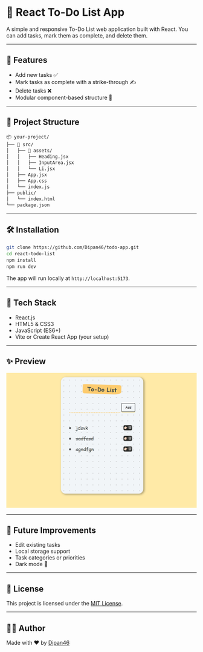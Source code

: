 
# 📝 React To-Do List App

A simple and responsive To-Do List web application built with React. You can add tasks, mark them as complete, and delete them.

---

## 🚀 Features

- Add new tasks ✅
- Mark tasks as complete with a strike-through ✍️
- Delete tasks ❌
- Modular component-based structure 🔧

---

## 📁 Project Structure

```
📦 your-project/
├── 📂 src/
│   ├── 📂 assets/
│   │   ├── Heading.jsx
│   │   ├── InputArea.jsx
│   │   └── Li.jsx
│   ├── App.jsx
│   ├── App.css
│   └── index.js
├── public/
│   └── index.html
└── package.json
```

---

## 🛠️ Installation

```bash
git clone https://github.com/Dipan46/todo-app.git
cd react-todo-list
npm install
npm run dev
```

The app will run locally at `http://localhost:5173`.

---

## 🧱 Tech Stack

- React.js
- HTML5 & CSS3
- JavaScript (ES6+)
- Vite or Create React App (your setup)

---

## ✨ Preview

![App Screenshot](/preview/todo.png)

---

## 📌 Future Improvements

- Edit existing tasks
- Local storage support
- Task categories or priorities
- Dark mode 🌙

---

## 📄 License

This project is licensed under the [MIT License](LICENSE).

---

## 👨‍💻 Author

Made with ❤️ by [Dipan46](https://github.com/Dipan46)
